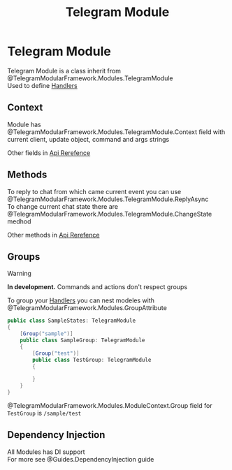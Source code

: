 ﻿---
title: Telegram Module
uid: Guides.TelegramModule
---

# Telegram Module

Telegram Module is a class inherit from @TelegramModularFramework.Modules.TelegramModule  
Used to define [Handlers](xref:Guides.Handlers.Introduction)

## Context

Module has @TelegramModularFramework.Modules.TelegramModule.Context field with
current client, update object, command and args strings

Other fields in [Api Rerefence](xref:TelegramModularFramework.Modules.TelegramModule)

## Methods

To reply to chat from which came current event you can use
@TelegramModularFramework.Modules.TelegramModule.ReplyAsync  
To change current chat state there are @TelegramModularFramework.Modules.TelegramModule.ChangeState medhod

Other methods in [Api Rerefence](xref:TelegramModularFramework.Modules.TelegramModule)

## Groups

> [!WARNING]
> **In development.** Commands and actions don't respect groups

To group your [Handlers](xref:Guides.Handlers.Introduction) you can nest modeles with
@TelegramModularFramework.Modules.GroupAttribute

```csharp
public class SampleStates: TelegramModule
{
    [Group("sample")]
    public class SampleGroup: TelegramModule
    {
        [Group("test")]
        public class TestGroup: TelegramModule
        {
        
        }
    }
}
```

@TelegramModularFramework.Modules.ModuleContext.Group field for `TestGroup` is `/sample/test`

## Dependency Injection

All Modules has DI support  
For more see @Guides.DependencyInjection guide

